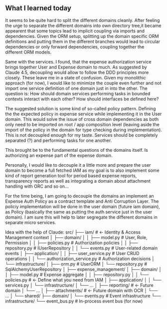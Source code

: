 ## What I learned today

It seems to be quite hard to split the different domains cleanly. After feeling the urge to separate the different domains into own directory tree,it became appearent that some topics lead to implicit coupling via imports and dependencies. Given the ORM setup, splitting up the domain specific ORM definitions and putting them in the different branches would lead to circular dependencies or only forward dependencies, coupling together the different ORM models.

Same with the services. I found, that the expense authorization service brings together User and Expense domain to much. As suggested by Claude 4.5, decoupling would allow to follow the DDD principles more closely. These leave me in a state of confusion. Given my monolithic approach (for now), I would like to minimize the couple even further and not import one service definition of one domain just in into the other. The question is: How should domain services performing tasks in bounded contexts interact with each other? How should interfaces be defined here?

The suggested solution is some kind of so-called policy pattern. Defining the the expected policy in expense service while implementing it in the User domain. This would solve the issue of cross domain dependencies as both only need to be imported on root / app composition level (leaving aside the import of the policy in the domain for type checking during implementation).
This is not decoupled enough for my taste. Services should be completely separated (?) and performing tasks for one another.

This brought be to the fundamental questions of the domains itself. Is authorizing an expense part of the expense domain.

Personally, I would like to decouple it a little more and prepare the user domain to become a full fetched IAM as my goal is to also implement some kind of report generation tool for period based expense reports, transparency reports as well as integrating a domain about attachment handling with ORC and so on...

For the time being, I am going to decouple the domains an implement an Expense Auth Policy as a contract template and Anti Corruption Layer. The policiy implementation will be done in the user domain (future iam domain), as Policy (basically the same as putting the auth service just in the user domain). I am sure this will help to later segregate the different domains in separate micro services.


Idea with the help of Claude:
src/
├── iam/  # ← Identity & Access Management context
│   ├── domain/
│   │   ├── model.py              # User, Role, Permission
│   │   ├── policies.py           # Authorization policies
│   │   ├── repository.py         # IUserRepository
│   │   └── events.py             # User-related domain events
│   ├── application/
│   │   ├── user_service.py       # User CRUD operations
│   │   └── authorization_service.py  # Authorization decisions
│   └── infrastructure/
│       ├── orm.py                # UserORM
│       └── repository.py         # SqlAlchemyUserRepository
│
├── expense_management/
│   ├── domain/
│   │   ├── model.py              # Expense aggregate
│   │   ├── repository.py
│   │   └── policies.py           # ← Define what you need from IAM
│   ├── application/
│   │   └── services.py
│   └── infrastructure/
│       └── ...
│
├── reporting/  # ← Future domain
│   └── ...
│
├── attachments/  # ← Future domain with OCR
│   └── ...
│
└── shared/
    ├── domain/
    │   └── events.py             # Event infrastructure
    └── infrastructure/
        └── event_bus.py          # In-process event bus (for now)


